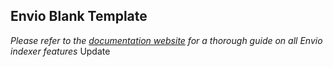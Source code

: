 ## Envio Blank Template

*Please refer to the [documentation website](https://docs.envio.dev) for a thorough guide on all Envio indexer features*
Update